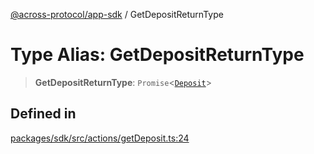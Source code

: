 [@across-protocol/app-sdk](../README.md) / GetDepositReturnType

# Type Alias: GetDepositReturnType

> **GetDepositReturnType**: `Promise`\<[`Deposit`](Deposit.md)\>

## Defined in

[packages/sdk/src/actions/getDeposit.ts:24](https://github.com/across-protocol/toolkit/blob/d027d7c23e7230b7b5f439570f9efd60c1d715ce/packages/sdk/src/actions/getDeposit.ts#L24)
